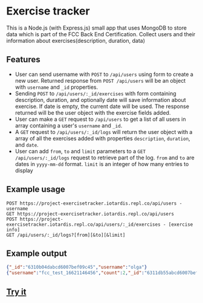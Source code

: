 # Exercise tracker

This is a Node.js (with Express.js) small app that uses MongoDB to store data which is part of the FCC Back End Certification.
Collect users and their information about exercises(description, duration, data)

## Features

- User can send username with ```POST``` to ```/api/users``` using form to create a new user. Returned response from ```POST /api/users``` will be an object with ```username``` and ```_id``` properties.
- Sending ```POST``` to ```/api/users/:_id/exercises``` with form containing description, duration, and optionally date will save information about exercise. If date is empty, the current date will be used. The response returned will be the user object with the exercise fields added.
- User can make a ```GET``` request to ```/api/users``` to get a list of all users in array containing a user's ```username``` and ```_id```.
- A ```GET``` request to ```/api/users/:_id/logs``` will return the user object with a array of all the exercises added with properties ```description```, ```duration```, and ```date```.
- User can add ```from```, ```to``` and ```limit``` parameters to a ```GET /api/users/:_id/logs``` request to retrieve part of the log. ```from``` and ```to``` are dates in ```yyyy-mm-dd``` format. ```limit``` is an integer of how many entries to display

## Example usage

```
POST https://project-exercisetracker.iotardis.repl.co/api/users - username
GET https://project-exercisetracker.iotardis.repl.co/api/users
POST https://project-exercisetracker.iotardis.repl.co/api/users/:_id/exercises - [exercise info]
GET /api/users/:_id/logs?[from][&to][&limit]
```

## Example output

```json
{"_id":"6310b04dabcd6007bef09c45","username":"olga"}
{"username":"fcc_test_16621146456","count":2,"_id":"6311db55abcd6007bef1ce6e","log":[{"description":"test","duration":60,"date":"Mon Jan 01 1990"},{"description":"test","duration":60,"date":"Wed Jan 03 1990"}]}
```

## [Try it](https://project-exercisetracker.iotardis.repl.co)
